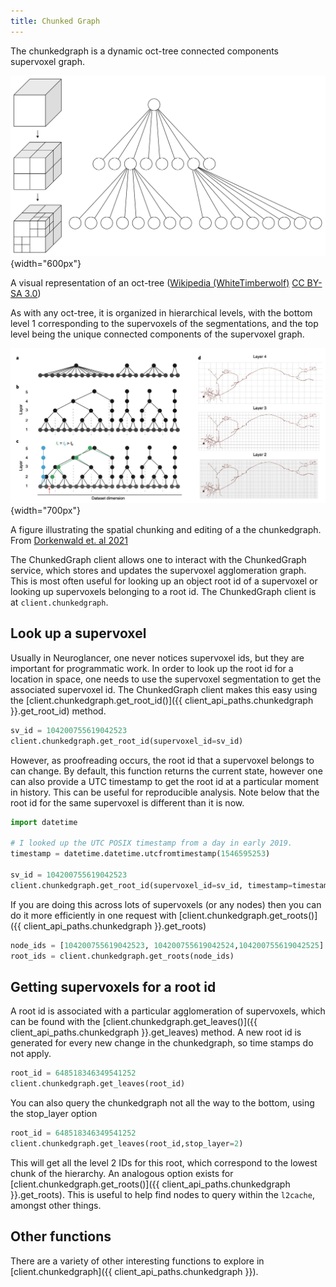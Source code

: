 ```yaml
---
title: Chunked Graph
---
```


The chunkedgraph is a dynamic oct-tree connected components supervoxel
graph.

![](images/2880px-Octree2.svg.png){width="600px"}

A visual representation of an oct-tree ([Wikipedia
(WhiteTimberwolf)](https://en.wikipedia.org/wiki/Octree) [CC BY-SA
3.0](http://creativecommons.org/licenses/by-sa/3.0/))

As with any oct-tree, it is organized in hierarchical levels, with the
bottom level 1 corresponding to the supervoxels of the segmentations,
and the top level being the unique connected components of the
supervoxel graph.

![](images/PCG_oct_tree.png){width="700px"}

A figure illustrating the spatial chunking and editing of a the
chunkedgraph. From [Dorkenwald et. al
2021](https://doi.org/10.1038/s41592-021-01330-0)

The ChunkedGraph client allows one to interact with the ChunkedGraph
service, which stores and updates the supervoxel agglomeration graph.
This is most often useful for looking up an object root id of a
supervoxel or looking up supervoxels belonging to a root id. The
ChunkedGraph client is at `client.chunkedgraph`.

## Look up a supervoxel

Usually in Neuroglancer, one never notices supervoxel ids, but they are
important for programmatic work. In order to look up the root id for a
location in space, one needs to use the supervoxel segmentation to get
the associated supervoxel id. The ChunkedGraph client makes this easy
using the [client.chunkedgraph.get_root_id()]({{ client_api_paths.chunkedgraph }}.get_root_id)
method.

```python
sv_id = 104200755619042523
client.chunkedgraph.get_root_id(supervoxel_id=sv_id)
```

However, as proofreading occurs, the root id that a supervoxel belongs
to can change. By default, this function returns the current state,
however one can also provide a UTC timestamp to get the root id at a
particular moment in history. This can be useful for reproducible
analysis. Note below that the root id for the same supervoxel is
different than it is now.

```python
import datetime

# I looked up the UTC POSIX timestamp from a day in early 2019.
timestamp = datetime.datetime.utcfromtimestamp(1546595253)

sv_id = 104200755619042523
client.chunkedgraph.get_root_id(supervoxel_id=sv_id, timestamp=timestamp)
```

If you are doing this across lots of supervoxels (or any nodes) then you
can do it more efficiently in one request with
[client.chunkedgraph.get_roots()]({{ client_api_paths.chunkedgraph }}.get_roots)

```python
node_ids = [104200755619042523, 104200755619042524,104200755619042525]
root_ids = client.chunkedgraph.get_roots(node_ids)
```

## Getting supervoxels for a root id

A root id is associated with a particular agglomeration of supervoxels,
which can be found with the
[client.chunkedgraph.get_leaves()]({{ client_api_paths.chunkedgraph }}.get_leaves) method.
A new root id is generated for every new change in the chunkedgraph, so time stamps do not apply.

```python
root_id = 648518346349541252
client.chunkedgraph.get_leaves(root_id)
```

You can also query the chunkedgraph not all the way to the bottom, using
the stop_layer option

```python
root_id = 648518346349541252
client.chunkedgraph.get_leaves(root_id,stop_layer=2)
```

This will get all the level 2 IDs for this root, which correspond to the
lowest chunk of the hierarchy. An analogous option exists for
[client.chunkedgraph.get_roots()]({{ client_api_paths.chunkedgraph }}.get_roots).
This is useful to help find nodes to query within the `l2cache`, amongst other things.

## Other functions

There are a variety of other interesting functions to explore in
[client.chunkedgraph]({{ client_api_paths.chunkedgraph }}).
